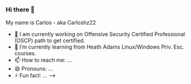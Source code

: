 ### Hi there 👋

My name is Carlos - aka Carloshz22

- 🔭 I am currently working on Offensive Security Certified Professional (OSCP) path to get certified.
- 🌱 I’m currently learning from Heath Adams Linux/Windows Priv. Esc. courses.
- 📫 How to reach me: ...
- 😄 Pronouns: ...
- ⚡ Fun fact: ...
-->


<!--
**carloshz22/carloshz22** is a ✨ _special_ ✨ repository because its `README.md` (this file) appears on your GitHub profile.

Here are some ideas to get you started:

